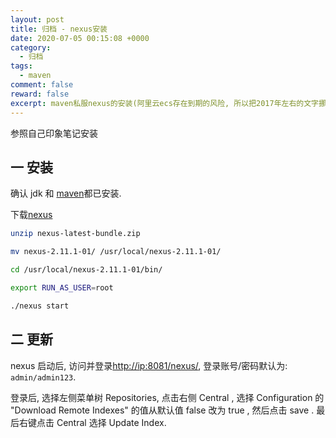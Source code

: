 ```yaml
---
layout: post
title: 归档 - nexus安装
date: 2020-07-05 00:15:08 +0000
category:
  - 归档
tags:
  - maven
comment: false
reward: false
excerpt: maven私服nexus的安装(阿里云ecs存在到期的风险, 所以把2017年左右的文字挪进git) 
---
```


参照自己印象笔记安装

## 一 安装

确认 jdk 和 [maven](http://maven.apache.org/install.html)都已安装.

下载[nexus](http://www.sonatype.org/downloads/nexus-latest-bundle.zip)

``` sh
unzip nexus-latest-bundle.zip

mv nexus-2.11.1-01/ /usr/local/nexus-2.11.1-01/

cd /usr/local/nexus-2.11.1-01/bin/

export RUN_AS_USER=root

./nexus start

```

## 二 更新

nexus 启动后, 访问并登录[http://ip:8081/nexus/](http://ip:8081/nexus), 登录账号/密码默认为: `admin/admin123`.

登录后, 选择左侧菜单树 Repositories, 点击右侧 Central , 选择 Configuration 的 "Download Remote Indexes" 的值从默认值 false 改为 true , 然后点击 save . 最后右键点击 Central 选择 Update Index.
